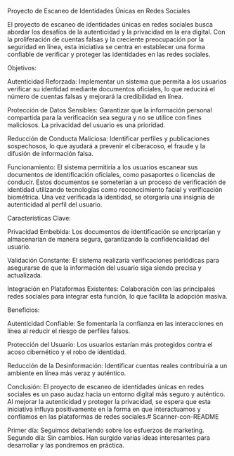 Proyecto de Escaneo de Identidades Únicas en Redes Sociales

El proyecto de escaneo de identidades únicas en redes sociales busca abordar los desafíos de la autenticidad y la privacidad en la era digital. Con la proliferación de cuentas falsas y la creciente preocupación por la seguridad en línea, esta iniciativa se centra en establecer una forma confiable de verificar y proteger las identidades en las redes sociales.

Objetivos:

Autenticidad Reforzada: Implementar un sistema que permita a los usuarios verificar su identidad mediante documentos oficiales, lo que reducirá el número de cuentas falsas y mejorará la credibilidad en línea.

Protección de Datos Sensibles: Garantizar que la información personal compartida para la verificación sea segura y no se utilice con fines maliciosos. La privacidad del usuario es una prioridad.

Reducción de Conducta Maliciosa: Identificar perfiles y publicaciones sospechosos, lo que ayudará a prevenir el ciberacoso, el fraude y la difusión de información falsa.

Funcionamiento:
El sistema permitiría a los usuarios escanear sus documentos de identificación oficiales, como pasaportes o licencias de conducir. Estos documentos se someterían a un proceso de verificación de identidad utilizando tecnologías como reconocimiento facial y verificación biométrica. Una vez verificada la identidad, se otorgaría una insignia de autenticidad al perfil del usuario.

Características Clave:

Privacidad Embebida: Los documentos de identificación se encriptarían y almacenarían de manera segura, garantizando la confidencialidad del usuario.

Validación Constante: El sistema realizaría verificaciones periódicas para asegurarse de que la información del usuario siga siendo precisa y actualizada.

Integración en Plataformas Existentes: Colaboración con las principales redes sociales para integrar esta función, lo que facilita la adopción masiva.

Beneficios:

Autenticidad Confiable: Se fomentaría la confianza en las interacciones en línea al reducir el riesgo de perfiles falsos.

Protección del Usuario: Los usuarios estarían más protegidos contra el acoso cibernético y el robo de identidad.

Reducción de la Desinformación: Identificar cuentas reales contribuiría a un ambiente en línea más veraz y auténtico.

Conclusión:
El proyecto de escaneo de identidades únicas en redes sociales es un paso audaz hacia un entorno digital más seguro y auténtico. Al mejorar la autenticidad y proteger la privacidad, se espera que esta iniciativa influya positivamente en la forma en que interactuamos y confiamos en las plataformas de redes sociales.# Scanner-con-README

Primer día:
Seguimos debatiendo sobre los esfuerzos de marketing.
Segundo día:
Sin cambios.
Han surgido varias ideas interesantes para desarrollar y las pondremos en práctica.
